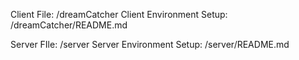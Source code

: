 Client File: /dreamCatcher
Client Environment Setup: /dreamCatcher/README.md

Server FIle: /server
Server Environment Setup: /server/README.md
